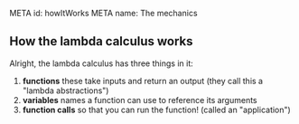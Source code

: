 META id: howItWorks
META name: The mechanics

How the lambda calculus works
-----------------------------

Alright, the lambda calculus has three things in it:

1. **functions** these take inputs and return an output
  (they call this a "lambda abstractions")
2. **variables** names a function can use to reference its arguments
3. **function calls** so that you can run the function! (called an "application")
